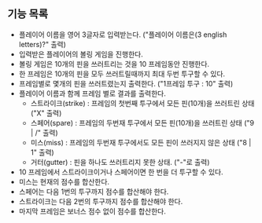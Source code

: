 ## 기능 목록
- 플레이어 이름을 영어 3글자로 입력받는다. ("플레이어 이름은(3 english letters)?" 출력)
- 입력받은 플레이어의 볼링 게임을 진행한다.
- 볼링 게임은 10개의 핀을 쓰러트리는 것을 10 프레임동안 진행한다.
- 한 프레임은 10개의 핀을 모두 쓰러트릴때까지 최대 두번 투구할 수 있다.
- 프레임별로 몇개의 핀을 쓰러트렸는지 출력한다. ("1프레임 투구 : 10" 출력)
- 플레이어 이름과 함께 프레임 별로 결과를 출력한다.
    - 스트라이크(strike) : 프레임의 첫번째 투구에서 모든 핀(10개)을 쓰러트린 상태 ("X" 출력)
    - 스페어(spare) : 프레임의 두번재 투구에서 모든 핀(10개)을 쓰러트린 상태 ("9 | /" 출력)
    - 미스(miss) : 프레임의 두번재 투구에서도 모든 핀이 쓰러지지 않은 상태 ("8 | 1" 출력)
    - 거터(gutter) : 핀을 하나도 쓰러트리지 못한 상태. ("-"로 출력)
- 10 프레임에서 스트라이크이거나 스페어이면 한 번을 더 투구할 수 있다.
- 미스는 현재의 점수를 합산한다.
- 스페어는 다음 1번의 투구까지 점수를 합산해야 한다.
- 스트라이크는 다음 2번의 투구까지 점수를 합산해야 한다. 
- 마지막 프레임은 보너스 점수 없이 점수를 합산한다.

